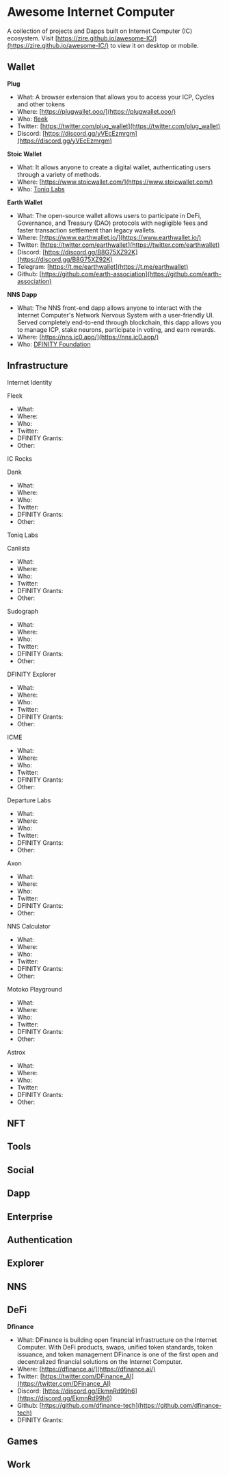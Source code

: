 # Awesome Internet Computer


A collection of projects and Dapps built on Internet Computer (IC) ecosystem. Visit [https://zire.github.io/awesome-IC/](https://zire.github.io/awesome-IC/) to view it on desktop or mobile.

## Wallet

**Plug**

- What: A browser extension that allows you to access your ICP, Cycles and other tokens
- Where: [https://plugwallet.ooo/](https://plugwallet.ooo/)
- Who: [fleek](https://fleek.co/)
- Twitter: [https://twitter.com/plug_wallet](https://twitter.com/plug_wallet)
- Discord: [https://discord.gg/yVEcEzmrgm](https://discord.gg/yVEcEzmrgm)

**Stoic Wallet**

- What: It allows anyone to create a digital wallet, authenticating users through a variety of methods.
- Where: [https://www.stoicwallet.com/](https://www.stoicwallet.com/)
- Who: [Toniq Labs](https://igpeu-waaaa-aaaad-qaava-cai.raw.ic0.app/)

**Earth Wallet**

- What: The open-source wallet allows users to participate in DeFi, Governance, and Treasury (DAO) protocols with negligible fees and faster transaction settlement than legacy wallets.
- Where: [https://www.earthwallet.io/](https://www.earthwallet.io/)
- Twitter: [https://twitter.com/earthwallet](https://twitter.com/earthwallet)
- Discord: [https://discord.gg/B8G75XZ92K](https://discord.gg/B8G75XZ92K)
- Telegram: [https://t.me/earthwallet](https://t.me/earthwallet)
- Github: [https://github.com/earth-association](https://github.com/earth-association)

**NNS Dapp**

- What: The NNS front-end dapp allows anyone to interact with the Internet Computer's Network Nervous System with a user-friendly UI. Served completely end-to-end through blockchain, this dapp allows you to manage ICP, stake neurons, participate in voting, and earn rewards.
- Where: [https://nns.ic0.app/](https://nns.ic0.app/)
- Who: [DFINITY Foundation](https://dfinity.org)

## Infrastructure

Internet Identity

Fleek

- What:
- Where:
- Who:
- Twitter:
- DFINITY Grants: 
- Other:

IC Rocks

Dank

- What:
- Where:
- Who:
- Twitter:
- DFINITY Grants: 
- Other:

Toniq Labs

Canlista

- What:
- Where:
- Who:
- Twitter:
- DFINITY Grants: 
- Other:


Sudograph

- What:
- Where:
- Who:
- Twitter:
- DFINITY Grants: 
- Other:

DFINITY Explorer

- What:
- Where:
- Who:
- Twitter:
- DFINITY Grants: 
- Other:

ICME

- What:
- Where:
- Who:
- Twitter:
- DFINITY Grants: 
- Other:

Departure Labs

- What:
- Where:
- Who:
- Twitter:
- DFINITY Grants: 
- Other:

Axon

- What:
- Where:
- Who:
- Twitter:
- DFINITY Grants: 
- Other:

NNS Calculator

- What:
- Where:
- Who:
- Twitter:
- DFINITY Grants: 
- Other:

Motoko Playground

- What:
- Where:
- Who:
- Twitter:
- DFINITY Grants: 
- Other:

Astrox

- What:
- Where:
- Who:
- Twitter:
- DFINITY Grants: 
- Other:

## NFT

## Tools

## Social

## Dapp

## Enterprise

## Authentication

## Explorer

## NNS

## DeFi

**Dfinance**

- What: DFinance is building open financial infrastructure on the Internet Computer. With DeFi products, swaps, unified token standards, token issuance, and token management DFinance is one of the first open and decentralized financial solutions on the Internet Computer.
- Where: [https://dfinance.ai/](https://dfinance.ai/)
- Twitter: [https://twitter.com/DFinance_AI](https://twitter.com/DFinance_AI)
- Discord: [https://discord.gg/EkmnRd99h6](https://discord.gg/EkmnRd99h6)
- Github: [https://github.com/dfinance-tech](https://github.com/dfinance-tech)
- DFINITY Grants: 


## Games

## Work

